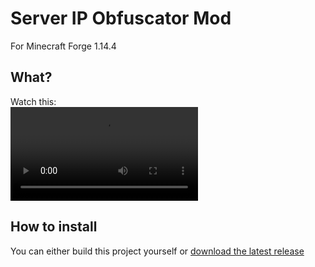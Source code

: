 # Server IP Obfuscator Mod
For Minecraft Forge 1.14.4

## What?
Watch this: \
![Video](https://i.gyazo.com/ae48ace255546c86ae9903ef29d7fe33.mp4)

## How to install
You can either build this project yourself or [download the latest release](https://github.com/RealCerus/ServerIpObfuscatorMod/releases/latest)